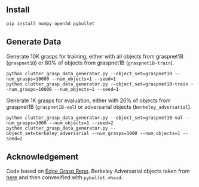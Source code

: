 ## Install
```
pip install numpy open3d pybullet
```

## Generate Data
Generate 10K grasps for training, either with all objects from graspnet1B (`graspnet1B`) or 80% of 
objects from graspnet1B (`graspnet1B-train`).
```
python clutter_grasp_data_generator.py --object_set=graspnet1B --num_grasps=10000 --num_objects=1 --seed=1
python clutter_grasp_data_generator.py --object_set=graspnet1B-train --num_grasps=10000 --num_objects=1 --seed=1
```
Generate 1K grasps for evaluation, either with 20% of objects from graspnet1B (`graspnet1B-val`) or
adversarial objects (`berkeley_adversarial`).
```
python clutter_grasp_data_generator.py --object_set=graspnet1B-val --num_grasps=1000 --num_objects=1 --seed=2
python clutter_grasp_data_generator.py --object_set=berkeley_adversarial --num_grasps=1000 --num_objects=1 --seed=2
```

## Acknowledgement
Code based on [Edge Grasp Repo](https://github.com/haojhuang/Edge-Grasp-Network/). Berkeley Adversarial objects taken from [here](http://bit.ly/3ViL0ha) and then
convexified with `pybullet.vhacd`.

